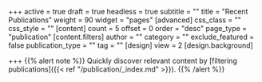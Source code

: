 +++
active = true
draft = true
headless = true
subtitle = ""
title = "Recent Publications"
weight = 90
widget = "pages"
[advanced]
css_class = ""
css_style = ""
[content]
count = 5
offset = 0
order = "desc"
page_type = "publication"
[content.filters]
author = ""
category = ""
exclude_featured = false
publication_type = ""
tag = ""
[design]
view = 2
[design.background]

+++
{{% alert note %}}
Quickly discover relevant content by [filtering publications]({{< ref "/publication/_index.md" >}}).
{{% /alert %}}